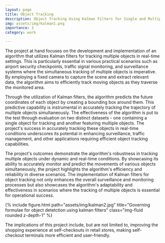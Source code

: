 ```yaml
---
layout: page
title: Object Tracking
description: Object Tracking Using Kalman Filters for Single and Multiple Targets
img: assets/img/kalman1.png
importance: 2
category: work

---
```


The project at hand focuses on the development and implementation of an algorithm that utilizes Kalman filters for tracking multiple objects in real-time settings. This is particularly essential in various practical scenarios such as airport security checkpoints, traffic signal monitoring, and surveillance systems where the simultaneous tracking of multiple objects is imperative. By employing a fixed camera to capture the scene and extract relevant data, the algorithm aims to efficiently track moving objects as they traverse the monitored area.

Through the utilization of Kalman filters, the algorithm predicts the future coordinates of each object by creating a bounding box around them. This predictive capability is instrumental in accurately tracking the trajectory of multiple objects simultaneously. The effectiveness of the algorithm is put to the test through evaluation on two distinct datasets - one containing a single object for tracking and another featuring multiple objects. The project's success in accurately tracking these objects in real-time conditions underscores its potential in enhancing surveillance, traffic management, and other applications requiring efficient object tracking capabilities.

The project's outcomes demonstrate the algorithm's robustness in tracking multiple objects under dynamic and real-time conditions. By showcasing its ability to accurately monitor and predict the movements of various objects simultaneously, the project highlights the algorithm's efficiency and reliability in diverse scenarios. The implementation of Kalman filters for object tracking not only enhances the overall surveillance and monitoring processes but also showcases the algorithm's adaptability and effectiveness in scenarios where the tracking of multiple objects is essential for operational success.

{% include figure.html path="assets/img/kalman2.jpg" title="Governing formulae for object detetction using kalman filters" class="img-fluid rounded z-depth-1" %}

The implications of this project include, but are not limited to, improving the shopping experience at self-checkouts in retail stores, making self-checkout terminals more efficient and user-friendly.
